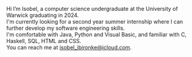 Hi I’m Isobel, a computer science undergraduate at the University of Warwick graduating in 2024. </br>
I'm currently looking for a second year summer internship where I can further develop my software engineering skills. </br>
I'm comfortable with Java, Python and Visual Basic, and familiar with C, Haskell, SQL, HTML and CSS. </br>
You can reach me at isobel_ibironke@icloud.com.
